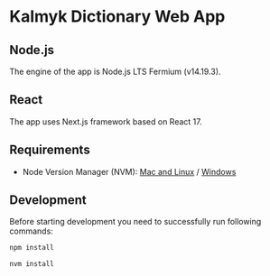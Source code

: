 # Kalmyk Dictionary Web App

## Node.js

The engine of the app is Node.js LTS Fermium (v14.19.3).

## React

The app uses Next.js framework based on React 17.

## Requirements

- Node Version Manager (NVM): [Mac and Linux](https://github.com/nvm-sh/nvm) / [Windows](https://github.com/coreybutler/nvm-windows)
  
## Development

Before starting development you need to successfully run following commands:

```bash
npm install
```

```bash
nvm install
```
